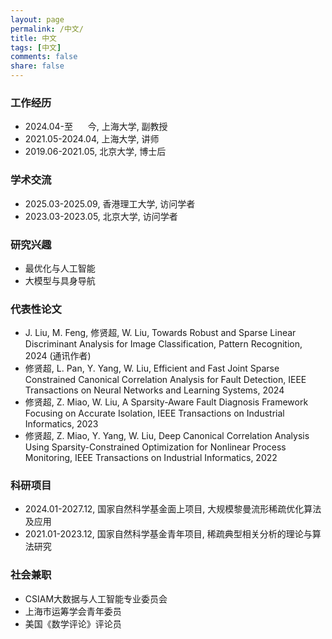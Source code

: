 ```yaml
---
layout: page
permalink: /中文/
title: 中文
tags: [中文]
comments: false
share: false
---
```



### 工作经历
* 2024.04-至&nbsp; &nbsp; &nbsp; 今, 上海大学, 副教授 <br>
* 2021.05-2024.04, 上海大学, 讲师 <br>
* 2019.06-2021.05, 北京大学, 博士后 <br>


### 学术交流
* 2025.03-2025.09, 香港理工大学, 访问学者 <br>
* 2023.03-2023.05, 北京大学, 访问学者 <br>


### 研究兴趣
* 最优化与人工智能 <br>
* 大模型与具身导航 <br>


### 代表性论文
 * J. Liu, M. Feng, 修贤超, W. Liu, Towards Robust and Sparse Linear Discriminant Analysis for Image Classification, Pattern Recognition, 2024 (通讯作者)<br>
 * 修贤超, L. Pan, Y. Yang, W. Liu, Efficient and Fast Joint Sparse Constrained Canonical Correlation Analysis for Fault Detection, IEEE Transactions on Neural Networks and Learning Systems, 2024 <br>
 * 修贤超, Z. Miao, W. Liu, A Sparsity-Aware Fault Diagnosis Framework Focusing on Accurate Isolation, IEEE Transactions on Industrial Informatics, 2023 <br>
 * 修贤超, Z. Miao, Y. Yang, W. Liu, Deep Canonical Correlation Analysis Using Sparsity-Constrained Optimization for Nonlinear Process Monitoring, IEEE Transactions on Industrial Informatics, 2022<br>



### 科研项目
* 2024.01-2027.12, 国家自然科学基金面上项目, 大规模黎曼流形稀疏优化算法及应用 <br>
* 2021.01-2023.12, 国家自然科学基金青年项目, 稀疏典型相关分析的理论与算法研究 <br>



### 社会兼职
* CSIAM大数据与人工智能专业委员会 <br>
* 上海市运筹学会青年委员 <br>
* 美国《数学评论》评论员 <br>
